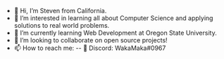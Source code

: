 - 👋 Hi, I’m Steven from California.
- 👀 I’m interested in learning all about Computer Science and applying solutions to real world problems.
- 🌱 I’m currently learning Web Development at Oregon State University.
- 💞️ I’m looking to collaborate on open source projects!
- 📫 How to reach me:
-- 💬 Discord: WakaMaka#0967

<!---
ChocolateTaco/ChocolateTaco is a ✨ special ✨ repository because its `README.md` (this file) appears on your GitHub profile.
You can click the Preview link to take a look at your changes.
--->
